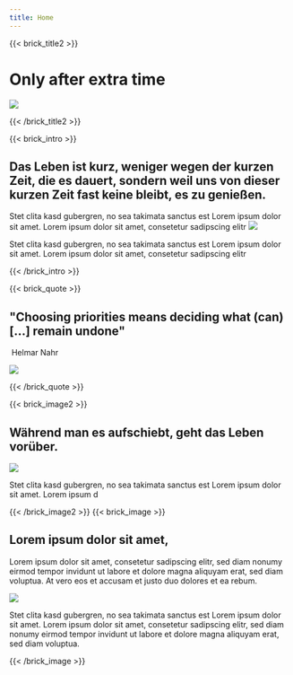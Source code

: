 ```yaml
---
title: Home
---
```

{{< brick_title2 >}}
# Only after extra time

<!---
outcomment
  "{{< button "Health Journey" "/get-started/" >}}"  
configure header.yaml
  cta:
  active: false
  title: Get started
  link: /get-started/
to see button again
configur
  ctaform.yaml
-->

<!---
{{< button "Health Journey" "/get-started/" >}}
-->

![](/uploads/photos/title.jpg)

{{< /brick_title2 >}}

{{< brick_intro >}}

## Das Leben ist kurz, weniger wegen der kurzen Zeit, die es dauert, sondern weil uns von dieser kurzen Zeit fast keine bleibt, es zu genießen.

Stet clita kasd gubergren, no sea takimata sanctus est Lorem ipsum dolor sit amet. Lorem ipsum dolor sit amet, consetetur sadipscing elitr
![](/uploads/illustrations/christchurch_2s.svg)

Stet clita kasd gubergren, no sea takimata sanctus est Lorem ipsum dolor sit amet. Lorem ipsum dolor sit amet, consetetur sadipscing elitr

{{< /brick_intro >}}

{{< brick_quote >}}

## "Choosing priorities means deciding what (can) [...] remain undone"
 &nbsp;Helmar Nahr

![](/uploads/gallery/citation_1.jpg)

{{< /brick_quote >}}

{{< brick_image2 >}}

## Während man es aufschiebt, geht das Leben vorüber.

![](/uploads/illustrations/christchurch_1s.svg)

Stet clita kasd gubergren, no sea takimata sanctus est Lorem ipsum dolor sit amet. Lorem ipsum d

{{< /brick_image2 >}}
{{< brick_image >}}

## Lorem ipsum dolor sit amet, 

Lorem ipsum dolor sit amet, consetetur sadipscing elitr, sed diam nonumy eirmod tempor invidunt ut labore et dolore magna aliquyam erat, sed diam voluptua. At vero eos et accusam et justo duo dolores et ea rebum.

![](/uploads/illustrations/paint_test.svg)


Stet clita kasd gubergren, no sea takimata sanctus est Lorem ipsum dolor sit amet. Lorem ipsum dolor sit amet, consetetur sadipscing elitr, sed diam nonumy eirmod tempor invidunt ut labore et dolore magna aliquyam erat, sed diam voluptua.

{{< /brick_image >}}

